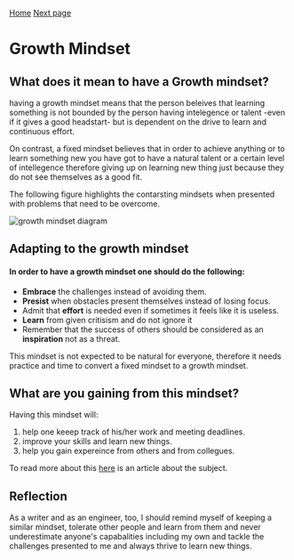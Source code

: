 [Home](https://dinaalsaid.github.io/learning-journal/)
[Next page](https://dinaalsaid.github.io/learning-journal/reading01)
# Growth Mindset

## What does it mean to have a Growth mindset?
having a growth mindset means that the person beleives that learning something is not bounded by the person having intelegence or talent -even if it gives a good headstart- but is dependent on the drive to learn and continuous effort.

On contrast, a fixed mindset believes that in order to achieve anything or to learn something new you have got to have a natural talent or a certain level of intellegence therefore giving up on learning new thing just because they do not see themselves as a good fit.

The following figure highlights the contarsting mindsets when presented with problems that need to be overcome.

![growth mindset diagram](https://3kllhk1ibq34qk6sp3bhtox1-wpengine.netdna-ssl.com/wp-content/uploads/NewGrowthMindset2.png)

## Adapting to the growth mindset

#### In order to have a growth mindset one should do the following:
* **Embrace** the challenges instead of avoiding them.
* **Presist** when obstacles present themselves instead of losing focus.
* Admit that **effort** is needed even if sometimes it feels like it is useless.
* **Learn** from given critisism and do not ignore it 
* Remember that the success of others should be considered as an **inspiration** not as a threat.

This mindset is not expected to be natural for everyone, therefore it needs practice and time to convert a fixed mindset to a growth mindset.



## What are you gaining from this mindset? 

Having this mindset will:
1. help one keeep track of his/her work and meeting deadlines. 
2. improve your skills and learn new things.
3. help you gain expereince from others and from collegues.



To read more about this [here](https://www.atlassian.com/blog/inside-atlassian/growth-mindset) is an article about the subject.

## Reflection 


As a writer and as an engineer, too, I should remind myself of keeping a similar mindset, tolerate other people and learn from them and never underestimate anyone's capabalities including my own and tackle the challenges presented to me and always thrive to learn new things.
